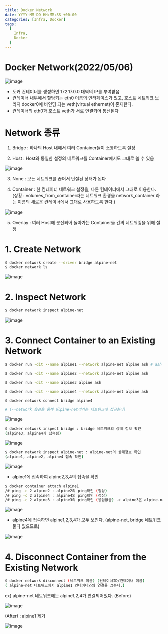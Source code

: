 ```yaml
---
title: Docker Network
date: YYYY-MM-DD HH:MM:SS +00:00
categories: [Infra, Docker]
tags:
  [
    Infra,
    Docker
  ]
---
```


# Docker Network(2022/05/06)

![image](https://user-images.githubusercontent.com/12759500/229356175-c69ba5f9-1708-4144-8be0-d7971b96822a.png)

- 도커 컨테이너를 생성하면 172.17.0.0 대역의 IP를 부여받음
- 컨테이너 내부에서 할당되는 eth0 이름의 인터페이스가 있고, 
호스트 네트워크 브리지 docker0에 바인딩 되는 veth(virtual ethernet)이 존재한다.
- 컨테이너의 eth0과 호스트 veth가 서로 연결되어 통신된다

# Network 종류

1) Bridge : 하나의 Host 내에서 여러 Container들이 소통하도록 설정

2) Host : Host와 동일한 설정의 네트워크를 Container에서도 그대로 쓸 수 있음

![image](https://user-images.githubusercontent.com/12759500/229356181-38dd647b-7af2-4dc7-a273-362b07013d20.png)

3) None : 모든 네트워크를 끊어서 단절된 상태가 된다

4) Container : 한 컨테이너 네트워크 설정을, 다른 컨테이너에서 그대로 이용한다.
(상황 : volumes_from_container라는 네트워크 환경을 
network_container 라는 이름의 새로운 컨테이너에서 그대로 사용하도록 한다.)

![image](https://user-images.githubusercontent.com/12759500/229356192-5ff7bbab-01a9-4b4a-8b98-6810f2ae2be2.png)

5) Overlay : 여러 Host에 분산되어 돌아가는 Container들 간의 네트워킹을 위해 설정

# 1. Create Network

```bash
$ docker network create --driver bridge alpine-net
$ docker network ls
```

![image](https://user-images.githubusercontent.com/12759500/229356207-6c9a619f-daa8-402f-9bff-f1e7c231dd27.png)

# 2. Inspect Network

```bash
$ docker network inspect alpine-net
```

![image](https://user-images.githubusercontent.com/12759500/229356214-7714008e-968e-4901-abed-35724d09ebd3.png)

# 3. Connect Container to an Existing Network

```bash
$ docker run -dit --name alpine1 --network alpine-net alpine ash # ash : alpine 기본쉘

$ docker run -dit --name alpine2 --network alpine-net alpine ash

$ docker run -dit --name alpine3 alpine ash

$ docker run -dit --name alpine4 --network alpine-net alpine ash

$ docker network connect bridge alpine4

# (--network 옵션을 통해 alpine-net이라는 네트워크에 접근한다)
```

![image](https://user-images.githubusercontent.com/12759500/229356223-da86130f-15f1-4d94-8f60-50a366965008.png)

```bash
$ docker network inspect bridge : bridge 네트워크의 상태 정보 확인
(alpine3, alpine4가 접속됨)
```

![image](https://user-images.githubusercontent.com/12759500/229356232-719bd16c-ce6f-44c6-b372-04e6296c07ae.png)

```bash
$ docker network inspect alpine-net : alpine-net의 상태정보 확인
(alpine1, alpine2, alpine4 접속 확인)
```

![image](https://user-images.githubusercontent.com/12759500/229356240-6583847d-6b8e-4366-8e52-e9241fd49921.png)

- alpine1에 접속하여 alpine2,3,4의 접속을 확인

```bash
$ docker container attach alpine1
/# ping -c 2 alpine2 : alpine2의 ping확인 (정상)
/# ping -c 2 alpine4 : alpine4의 ping확인 (정상)
/# ping -c 2 alpine3 : alpine3의 ping확인 (응답없음) -> alpine3은 alpine-net 접속이 아님
```

![image](https://user-images.githubusercontent.com/12759500/229356256-bb94ec2f-c82f-4717-bdc9-9106ba7f9920.png)

- alpine4에 접속하면 alpine1,2,3,4가 모두 보인다. (alpine-net, bridge 네트워크 둘다 있으므로)

![image](https://user-images.githubusercontent.com/12759500/229356265-300d00c7-b022-4849-b0df-7280efe05488.png)

# 4. Disconnect Container from the Existing Network

```bash
$ docker network disconnect (네트워크 이름) (컨테이너ID/컨테이너 이름)
( alpine-net 네트워크에서 alpine1 컨테이너와의 연결을 끊는다.)
```

ex) alpine-net 네트워크에는 alpine1,2,4가 연결되어있다.
(Before)

![image](https://user-images.githubusercontent.com/12759500/229356271-a505cf1d-5890-4daa-a23a-322e14179534.png)

(After) : alpine1 제거

![image](https://user-images.githubusercontent.com/12759500/229356281-2681a012-7afe-4bb1-9bcd-55f6a6de9138.png)





